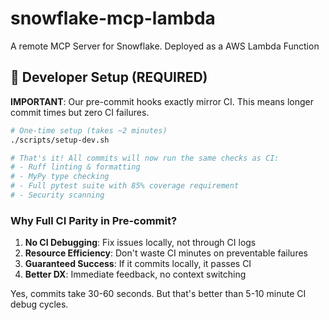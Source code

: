 # snowflake-mcp-lambda
A remote MCP Server for Snowflake. Deployed as a AWS Lambda Function

## 🚀 Developer Setup (REQUIRED)

**IMPORTANT**: Our pre-commit hooks exactly mirror CI. This means longer commit times but zero CI failures.

```bash
# One-time setup (takes ~2 minutes)
./scripts/setup-dev.sh

# That's it! All commits will now run the same checks as CI:
# - Ruff linting & formatting
# - MyPy type checking  
# - Full pytest suite with 85% coverage requirement
# - Security scanning
```

### Why Full CI Parity in Pre-commit?

1. **No CI Debugging**: Fix issues locally, not through CI logs
2. **Resource Efficiency**: Don't waste CI minutes on preventable failures  
3. **Guaranteed Success**: If it commits locally, it passes CI
4. **Better DX**: Immediate feedback, no context switching

Yes, commits take 30-60 seconds. But that's better than 5-10 minute CI debug cycles.
